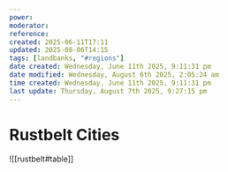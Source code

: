 ```yaml
---
power: 
moderator: 
reference: 
created: 2025-06-11T17:11
updated: 2025-08-06T14:15
tags: [landbanks, "#regions"]
date created: Wednesday, June 11th 2025, 9:11:31 pm
date modified: Wednesday, August 6th 2025, 2:05:24 am
time created: Wednesday, June 11th 2025, 9:11:31 pm
last update: Thursday, August 7th 2025, 9:27:15 pm
---
```

# Rustbelt Cities
![[rustbelt#table]]
